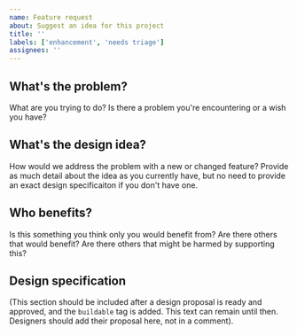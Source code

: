 ```yaml
---
name: Feature request
about: Suggest an idea for this project
title: ''
labels: ['enhancement', 'needs triage']
assignees: ''
---
```


## What's the problem?

What are you trying to do? Is there a problem you're encountering or a wish you have?

## What's the design idea?

How would we address the problem with a new or changed feature? Provide as much detail about the idea as you currently have, but no need to provide an exact design specificaiton if you don't have one.

## Who benefits?

Is this something you think only you would benefit from? Are there others that would benefit? Are there others that might be harmed by supporting this?

## Design specification

(This section should be included after a design proposal is ready and approved, and the `buildable` tag is added. This text can remain until then. Designers should add their proposal here, not in a comment).
